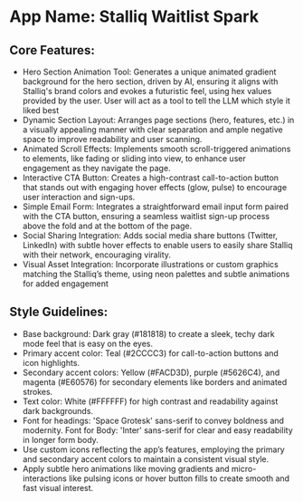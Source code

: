 # **App Name**: Stalliq Waitlist Spark

## Core Features:

- Hero Section Animation Tool: Generates a unique animated gradient background for the hero section, driven by AI, ensuring it aligns with Stalliq's brand colors and evokes a futuristic feel, using hex values provided by the user. User will act as a tool to tell the LLM which style it liked best
- Dynamic Section Layout: Arranges page sections (hero, features, etc.) in a visually appealing manner with clear separation and ample negative space to improve readability and user scanning.
- Animated Scroll Effects: Implements smooth scroll-triggered animations to elements, like fading or sliding into view, to enhance user engagement as they navigate the page.
- Interactive CTA Button: Creates a high-contrast call-to-action button that stands out with engaging hover effects (glow, pulse) to encourage user interaction and sign-ups.
- Simple Email Form: Integrates a straightforward email input form paired with the CTA button, ensuring a seamless waitlist sign-up process above the fold and at the bottom of the page.
- Social Sharing Integration: Adds social media share buttons (Twitter, LinkedIn) with subtle hover effects to enable users to easily share Stalliq with their network, encouraging virality.
- Visual Asset Integration: Incorporate illustrations or custom graphics matching the Stalliq’s theme, using neon palettes and subtle animations for added engagement

## Style Guidelines:

- Base background: Dark gray (#181818) to create a sleek, techy dark mode feel that is easy on the eyes.
- Primary accent color: Teal (#2CCCC3) for call-to-action buttons and icon highlights.
- Secondary accent colors: Yellow (#FACD3D), purple (#5626C4), and magenta (#E60576) for secondary elements like borders and animated strokes.
- Text color: White (#FFFFFF) for high contrast and readability against dark backgrounds.
- Font for headings: 'Space Grotesk' sans-serif to convey boldness and modernity. Font for Body: 'Inter' sans-serif for clear and easy readability in longer form body.
- Use custom icons reflecting the app’s features, employing the primary and secondary accent colors to maintain a consistent visual style.
- Apply subtle hero animations like moving gradients and micro-interactions like pulsing icons or hover button fills to create smooth and fast visual interest.